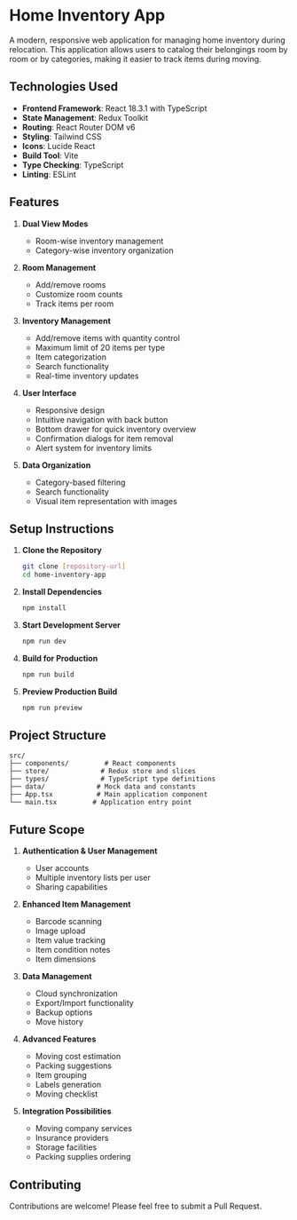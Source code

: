 # Home Inventory App

A modern, responsive web application for managing home inventory during relocation. This application allows users to catalog their belongings room by room or by categories, making it easier to track items during moving.

## Technologies Used

- **Frontend Framework**: React 18.3.1 with TypeScript
- **State Management**: Redux Toolkit
- **Routing**: React Router DOM v6
- **Styling**: Tailwind CSS
- **Icons**: Lucide React
- **Build Tool**: Vite
- **Type Checking**: TypeScript
- **Linting**: ESLint

## Features

1. **Dual View Modes**
   - Room-wise inventory management
   - Category-wise inventory organization

2. **Room Management**
   - Add/remove rooms
   - Customize room counts
   - Track items per room

3. **Inventory Management**
   - Add/remove items with quantity control
   - Maximum limit of 20 items per type
   - Item categorization
   - Search functionality
   - Real-time inventory updates

4. **User Interface**
   - Responsive design
   - Intuitive navigation with back button
   - Bottom drawer for quick inventory overview
   - Confirmation dialogs for item removal
   - Alert system for inventory limits

5. **Data Organization**
   - Category-based filtering
   - Search functionality
   - Visual item representation with images

## Setup Instructions

1. **Clone the Repository**
   ```bash
   git clone [repository-url]
   cd home-inventory-app
   ```

2. **Install Dependencies**
   ```bash
   npm install
   ```

3. **Start Development Server**
   ```bash
   npm run dev
   ```

4. **Build for Production**
   ```bash
   npm run build
   ```

5. **Preview Production Build**
   ```bash
   npm run preview
   ```

## Project Structure

```
src/
├── components/         # React components
├── store/             # Redux store and slices
├── types/             # TypeScript type definitions
├── data/             # Mock data and constants
├── App.tsx           # Main application component
└── main.tsx         # Application entry point
```

## Future Scope

1. **Authentication & User Management**
   - User accounts
   - Multiple inventory lists per user
   - Sharing capabilities

2. **Enhanced Item Management**
   - Barcode scanning
   - Image upload
   - Item value tracking
   - Item condition notes
   - Item dimensions

3. **Data Management**
   - Cloud synchronization
   - Export/Import functionality
   - Backup options
   - Move history

4. **Advanced Features**
   - Moving cost estimation
   - Packing suggestions
   - Item grouping
   - Labels generation
   - Moving checklist

5. **Integration Possibilities**
   - Moving company services
   - Insurance providers
   - Storage facilities
   - Packing supplies ordering

## Contributing

Contributions are welcome! Please feel free to submit a Pull Request.

